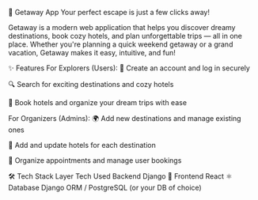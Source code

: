 🧳 Getaway App
Your perfect escape is just a few clicks away!

Getaway is a modern web application that helps you discover dreamy destinations, book cozy hotels, and plan unforgettable trips — all in one place. Whether you're planning a quick weekend getaway or a grand vacation, Getaway makes it easy, intuitive, and fun!

✨ Features
For Explorers (Users):
👤 Create an account and log in securely

🔍 Search for exciting destinations and cozy hotels

🏨 Book hotels and organize your dream trips with ease

For Organizers (Admins):
🌍 Add new destinations and manage existing ones

🏩 Add and update hotels for each destination

📅 Organize appointments and manage user bookings

🛠️ Tech Stack
Layer	Tech Used
Backend	Django 🐍
Frontend	React ⚛️
Database	Django ORM / PostgreSQL (or your DB of choice)
